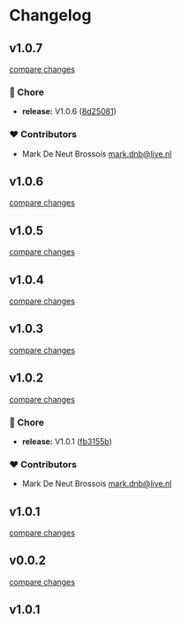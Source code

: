 # Changelog


## v1.0.7

[compare changes](https://github.com/mbrossois/nuxt-mocking-module/compare/v1.0.5...v1.0.7)

### 🏡 Chore

- **release:** V1.0.6 ([8d25081](https://github.com/mbrossois/nuxt-mocking-module/commit/8d25081))

### ❤️ Contributors

- Mark De Neut Brossois <mark.dnb@live.nl>

## v1.0.6

[compare changes](https://github.com/mbrossois/nuxt-mocking-module/compare/v1.0.5...v1.0.6)

## v1.0.5

[compare changes](https://github.com/mbrossois/nuxt-mocking-module/compare/v1.0.4...v1.0.5)

## v1.0.4

[compare changes](https://github.com/mbrossois/nuxt-mocking-module/compare/v1.0.3...v1.0.4)

## v1.0.3

[compare changes](https://github.com/mbrossois/nuxt-mocking-module/compare/v1.0.2...v1.0.3)

## v1.0.2

[compare changes](https://github.com/mbrossois/nuxt-mocking-module/compare/v0.0.2...v1.0.2)

### 🏡 Chore

- **release:** V1.0.1 ([fb3155b](https://github.com/mbrossois/nuxt-mocking-module/commit/fb3155b))

### ❤️ Contributors

- Mark De Neut Brossois <mark.dnb@live.nl>

## v1.0.1

[compare changes](https://github.com/mbrossois/nuxt-mocking-module/compare/v0.0.2...v1.0.1)

## v0.0.2

[compare changes](https://github.com/mbrossois/nuxt-mocking-module/compare/v1.0.1...v0.0.2)

## v1.0.1

